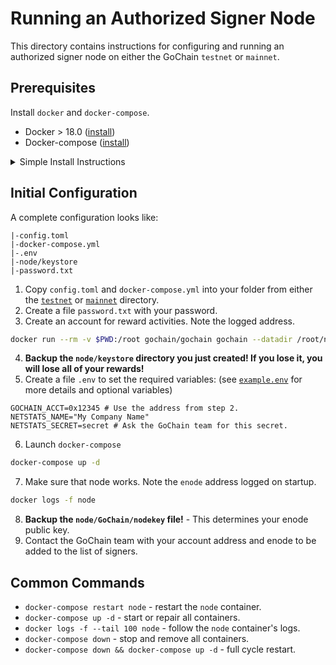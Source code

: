 # Running an Authorized Signer Node

This directory contains instructions for configuring and running an authorized signer node on either the GoChain `testnet` or `mainnet`.

## Prerequisites

Install `docker` and `docker-compose`.

* Docker > 18.0 ([install](https://docs.docker.com/install/))
* Docker-compose ([install](https://docs.docker.com/compose/install/))

<details>
  <summary>Simple Install Instructions</summary>

Docker:

```sh
sudo rm /var/lib/apt/lists/*
sudo apt-get update
curl -fsSL https://get.docker.com/ | sudo sh
docker info
```

Docker Compose:

```sh
curl -L https://github.com/docker/compose/releases/download/1.21.2/docker-compose-`uname -s`-`uname -m` -o /usr/local/bin/docker-compose
chmod +x /usr/local/bin/docker-compose
docker-compose --version
```
</details>

## Initial Configuration

A complete configuration looks like:
```
|-config.toml
|-docker-compose.yml
|-.env
|-node/keystore
|-password.txt
```

1. Copy `config.toml` and `docker-compose.yml` into your folder from either the [`testnet`](testnet) or [`mainnet`](mainnet) directory.
2. Create a file `password.txt` with your password.
3. Create an account for reward activities. Note the logged address.

```sh
docker run --rm -v $PWD:/root gochain/gochain gochain --datadir /root/node --password /root/password.txt account new
```

4. **Backup the `node/keystore` directory you just created! If you lose it, you will lose all of your rewards!**
5. Create a file `.env` to set the required variables: (see [`example.env`](example.env) for more details and optional variables)
```
GOCHAIN_ACCT=0x12345 # Use the address from step 2.
NETSTATS_NAME="My Company Name"
NETSTATS_SECRET=secret # Ask the GoChain team for this secret.
```
6. Launch `docker-compose`

```sh
docker-compose up -d
```

7. Make sure that node works. Note the `enode` address logged on startup.

```sh
docker logs -f node
```

8. **Backup the `node/GoChain/nodekey` file!** - This determines your enode public key.
9. Contact the GoChain team with your account address and enode to be added to the list of signers.

## Common Commands

- `docker-compose restart node` - restart the `node` container.
- `docker-compose up -d` - start or repair all containers.
- `docker logs -f --tail 100 node` - follow the `node` container's logs.
- `docker-compose down` - stop and remove all containers.
- `docker-compose down && docker-compose up -d` - full cycle restart.
